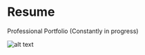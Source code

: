 # Resume

Professional Portfolio (Constantly in progress)


![alt text](https://github.com/tcknapp/Resume/blob/master/Screen%20Shot%202018-11-26%20at%201.55.00%20PM.png?raw=true "Resume")

